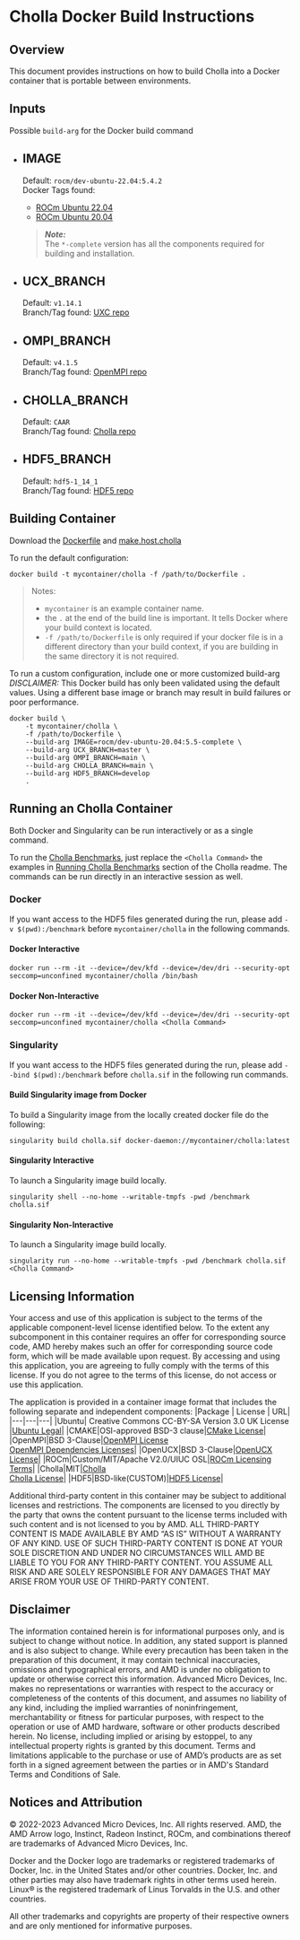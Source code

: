 # Cholla Docker Build Instructions 

## Overview
This document provides instructions on how to build Cholla into a Docker container that is portable between environments.

## Inputs
Possible `build-arg` for the Docker build command  

- ## IMAGE
    Default: `rocm/dev-ubuntu-22.04:5.4.2`  
    Docker Tags found: 
    - [ROCm Ubuntu 22.04](https://hub.docker.com/r/rocm/dev-ubuntu-22.04)
    - [ROCm Ubuntu 20.04](https://hub.docker.com/r/rocm/dev-ubuntu-20.04)
    > ***Note:***  
    > The `*-complete` version has all the components required for building and installation.  

- ## UCX_BRANCH
    Default: `v1.14.1`  
    Branch/Tag found: [UXC repo](https://github.com/openucx/ucx)

- ## OMPI_BRANCH
    Default: `v4.1.5`  
    Branch/Tag found: [OpenMPI repo](https://github.com/open-mpi/ompi)

- ## CHOLLA_BRANCH
    Default: `CAAR`  
    Branch/Tag found: [Cholla repo](https://github.com/cholla-hydro/cholla.git)

- ## HDF5_BRANCH
    Default: `hdf5-1_14_1`  
    Branch/Tag found: [HDF5 repo](https://github.com/HDFGroup/hdf5.git)

## Building Container
Download the [Dockerfile](/cholla/docker/Dockerfile) and [make.host.cholla](/cholla/docker/make.host.cholla-container)

To run the default configuration:
```
docker build -t mycontainer/cholla -f /path/to/Dockerfile . 
```
> Notes:  
>- `mycontainer` is an example container name.
>- the `.` at the end of the build line is important. It tells Docker where your build context is located.
>- `-f /path/to/Dockerfile` is only required if your docker file is in a different directory than your build context, if you are building in the same directory it is not required. 

To run a custom configuration, include one or more customized build-arg  
*DISCLAIMER:* This Docker build has only been validated using the default values. Using a different base image or branch may result in build failures or poor performance.  

```
docker build \
    -t mycontainer/cholla \
    -f /path/to/Dockerfile \
    --build-arg IMAGE=rocm/dev-ubuntu-20.04:5.5-complete \
    --build-arg UCX_BRANCH=master \
    --build-arg OMPI_BRANCH=main \
    --build-arg CHOLLA_BRANCH=main \
    --build-arg HDF5_BRANCH=develop
    . 
```

## Running an Cholla Container
Both Docker and Singularity can be run interactively or as a single command.

To run the [Cholla Benchmarks](/cholla/README.md#running-cholla-benchmarks), just replace the `<Cholla Command>` the examples in [Running Cholla Benchmarks](/cholla/README.md#running-cholla-benchmarks) section of the Cholla readme. The commands can be run directly in an interactive session as well. 

### Docker
If you want access to the HDF5 files generated during the run, please add `-v $(pwd):/benchmark` before `mycontainer/cholla` in the following commands. 

#### Docker Interactive
```
docker run --rm -it --device=/dev/kfd --device=/dev/dri --security-opt seccomp=unconfined mycontainer/cholla /bin/bash
```
#### Docker Non-Interactive
```
docker run --rm -it --device=/dev/kfd --device=/dev/dri --security-opt seccomp=unconfined mycontainer/cholla <Cholla Command>
```

### Singularity 
If you want access to the HDF5 files generated during the run, please add `--bind $(pwd):/benchmark` before `cholla.sif` in the following run commands.
#### Build Singularity image from Docker
To build a Singularity image from the locally created docker file do the following:
```
singularity build cholla.sif docker-daemon://mycontainer/cholla:latest
```

#### Singularity Interactive
To launch a Singularity image build locally.
```
singularity shell --no-home --writable-tmpfs -pwd /benchmark cholla.sif
```

#### Singularity Non-Interactive
To launch a Singularity image build locally.
```
singularity run --no-home --writable-tmpfs -pwd /benchmark cholla.sif <Cholla Command>
```

## Licensing Information
Your access and use of this application is subject to the terms of the applicable component-level license identified below. To the extent any subcomponent in this container requires an offer for corresponding source code, AMD hereby makes such an offer for corresponding source code form, which will be made available upon request. By accessing and using this application, you are agreeing to fully comply with the terms of this license. If you do not agree to the terms of this license, do not access or use this application.

The application is provided in a container image format that includes the following separate and independent components:
|Package | License | URL|
|---|---|---|
|Ubuntu| Creative Commons CC-BY-SA Version 3.0 UK License |[Ubuntu Legal](https://ubuntu.com/legal)|
|CMAKE|OSI-approved BSD-3 clause|[CMake License](https://cmake.org/licensing/)|
|OpenMPI|BSD 3-Clause|[OpenMPI License](https://www-lb.open-mpi.org/community/license.php)<br /> [OpenMPI Dependencies Licenses](https://docs.open-mpi.org/en/v5.0.x/license/index.html)|
|OpenUCX|BSD 3-Clause|[OpenUCX License](https://openucx.org/license/)|
|ROCm|Custom/MIT/Apache V2.0/UIUC OSL|[ROCm Licensing Terms](https://rocm.docs.amd.com/en/latest/release/licensing.html)|
|Cholla|MIT|[Cholla](https://github.com/cholla-hydro/cholla)<br >[Cholla License](https://github.com/cholla-hydro/cholla/blob/main/LICENSE.txt)|
|HDF5|BSD-like(CUSTOM)|[HDF5 License](https://github.com/HDFGroup/hdf5/blob/develop/COPYING)|

Additional third-party content in this container may be subject to additional licenses and restrictions. The components are licensed to you directly by the party that owns the content pursuant to the license terms included with such content and is not licensed to you by AMD. ALL THIRD-PARTY CONTENT IS MADE AVAILABLE BY AMD “AS IS” WITHOUT A WARRANTY OF ANY KIND. USE OF SUCH THIRD-PARTY CONTENT IS DONE AT YOUR SOLE DISCRETION AND UNDER NO CIRCUMSTANCES WILL AMD BE LIABLE TO YOU FOR ANY THIRD-PARTY CONTENT. YOU ASSUME ALL RISK AND ARE SOLELY RESPONSIBLE FOR ANY DAMAGES THAT MAY ARISE FROM YOUR USE OF THIRD-PARTY CONTENT.

## Disclaimer
The information contained herein is for informational purposes only, and is subject to change without notice. In addition, any stated support is planned and is also subject to change. While every precaution has been taken in the preparation of this document, it may contain technical inaccuracies, omissions and typographical errors, and AMD is under no obligation to update or otherwise correct this information. Advanced Micro Devices, Inc. makes no representations or warranties with respect to the accuracy or completeness of the contents of this document, and assumes no liability of any kind, including the implied warranties of noninfringement, merchantability or fitness for particular purposes, with respect to the operation or use of AMD hardware, software or other products described herein. No license, including implied or arising by estoppel, to any intellectual property rights is granted by this document. Terms and limitations applicable to the purchase or use of AMD’s products are as set forth in a signed agreement between the parties or in AMD's Standard Terms and Conditions of Sale.

## Notices and Attribution
© 2022-2023 Advanced Micro Devices, Inc. All rights reserved. AMD, the AMD Arrow logo, Instinct, Radeon Instinct, ROCm, and combinations thereof are trademarks of Advanced Micro Devices, Inc.

Docker and the Docker logo are trademarks or registered trademarks of Docker, Inc. in the United States and/or other countries. Docker, Inc. and other parties may also have trademark rights in other terms used herein. Linux® is the registered trademark of Linus Torvalds in the U.S. and other countries.

All other trademarks and copyrights are property of their respective owners and are only mentioned for informative purposes.